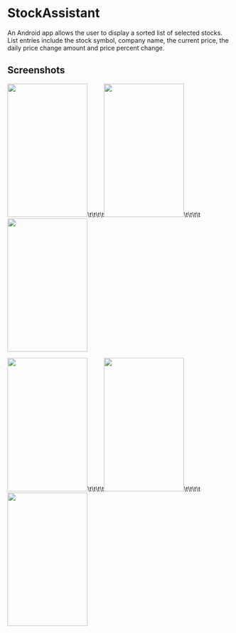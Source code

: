 # StockAssistant
An Android app allows the user to display a sorted list of selected stocks. List entries include the stock symbol, company name, the current price, the daily price change amount and price percent change.

## Screenshots
<img src="https://user-images.githubusercontent.com/22254732/119575999-867f8d80-bd7d-11eb-8d5e-5d345c45e719.png" width="180" height="300">\t\t\t\t<img src="https://user-images.githubusercontent.com/22254732/119575989-82537000-bd7d-11eb-96b8-f973986cb962.png" width="180" height="300">\t\t\t\t<img src="https://user-images.githubusercontent.com/22254732/119575997-867f8d80-bd7d-11eb-8b54-2879a8322ebd.png" width="180" height="300">


<img src="https://user-images.githubusercontent.com/22254732/119576001-87182400-bd7d-11eb-8342-839d6e8dc042.png" width="180" height="300">\t\t\t\t<img src="https://user-images.githubusercontent.com/22254732/119575825-3a344d80-bd7d-11eb-9bcc-985e43f4a654.png" width="180" height="300">\t\t\t\t<img src="https://user-images.githubusercontent.com/22254732/119576000-87182400-bd7d-11eb-8947-de2dd4df7958.png" width="180" height="300">
